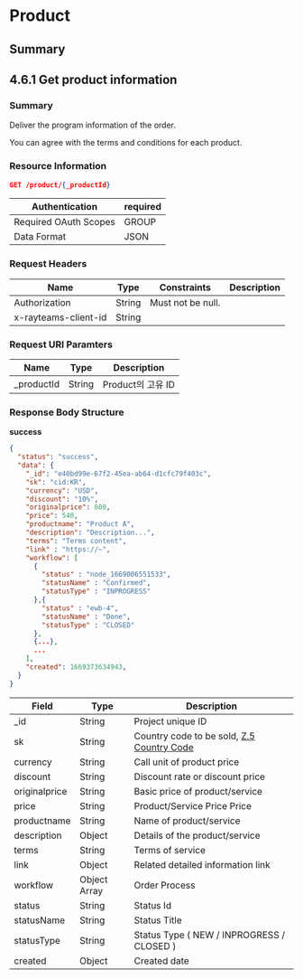 # Product

## Summary

## 4.6.1 Get product information

### Summary

Deliver the program information of the order.

You can agree with the terms and conditions for each product.

### Resource Information

```JSON
GET /product/{_productId}
```

| Authentication | required |
| --- | --- |
| Required OAuth Scopes | GROUP |
| Data Format | JSON |

### Request Headers

| Name | Type | Constraints | Description |
| --- | --- | --- | --- |
| Authorization | String | Must not be null. |  |
| x-rayteams-client-id | String |  |  |

### Request URI Paramters

| Name | Type | Description |
| --- | --- | --- |
| _productId | String | Product의 고유 ID |

### Response Body Structure

**success**

```JSON
{
  "status": "success",
  "data": {
    "_id": "e40bd99e-67f2-45ea-ab64-d1cfc79f403c",
    "sk": "cid:KR",
    "currency": "USD",
    "discount": "10%",
    "originalprice": 600,
    "price": 540,
    "productname": "Product A",
    "description": "Description...",
    "terms": "Terms content",
    "link" : "https://~",
    "workflow": [
      {
        "status" : "node_1669006551533",
        "statusName" : "Confirmed",
        "statusType" : "INPROGRESS"
      },{
        "status" : "ewb-4",
        "statusName" : "Done",
        "statusType" : "CLOSED"
      },
      {...},
      ...
    ],
    "created": 1669373634943,
  }
}
```

| Field | Type | Description |
| --- | --- | --- |
| _id | String | Project unique ID |
| sk | String | Country code to be sold, [Z.5 Country Code](../appendix/country-code.md) |
| currency | String | Call unit of product price |
| discount | String | Discount rate or discount price |
| originalprice | String | Basic price of product/service |
| price | String | Product/Service Price Price |
| productname | String | Name of product/service |
| description | Object | Details of the product/service |
| terms | String | Terms of service |
| link | Object | Related detailed information link |
| workflow | Object Array | Order Process |
|   status | String | Status Id |
|   statusName | String | Status Title |
|   statusType | String | Status Type ( NEW / INPROGRESS / CLOSED ) |
| created | Object | Created date |